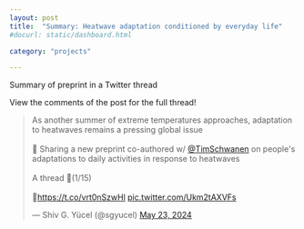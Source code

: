 ```yaml
---
layout: post
title:  "Summary: Heatwave adaptation conditioned by everyday life"
#docurl: static/dashboard.html

category: "projects"

---
```

Summary of preprint in a Twitter thread 

View the comments of the post for the full thread!

<blockquote class="twitter-tweet"><p lang="en" dir="ltr">As another summer of extreme temperatures approaches, adaptation to heatwaves remains a pressing global issue<br><br>📖 Sharing a new preprint co-authored w/ <a href="https://twitter.com/TimSchwanen?ref_src=twsrc%5Etfw">@TimSchwanen</a> on people&#39;s adaptations to daily activities in response to heatwaves<br><br>A thread 🧵(1/15)<br><br>🔗<a href="https://t.co/vrt0nSzwHl">https://t.co/vrt0nSzwHl</a> <a href="https://t.co/Ukm2tAXVFs">pic.twitter.com/Ukm2tAXVFs</a></p>&mdash; Shiv G. Yücel (@sgyucel) <a href="https://twitter.com/sgyucel/status/1793607389674889345?ref_src=twsrc%5Etfw">May 23, 2024</a></blockquote> <script async src="https://platform.twitter.com/widgets.js" charset="utf-8"></script>
